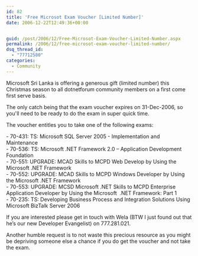 ```yaml
---
id: 82
title: 'Free Microsot Exam Voucher [Limited Number]'
date: 2006-12-22T12:49:36+00:00


guid: /post/2006/12/Free-Microsot-Exam-Voucher-Limited-Number.aspx
permalink: /2006/12/free-microsot-exam-voucher-limited-number/
dsq_thread_id:
  - "77712580"
categories:
  - Community
---
```

<P>Microsoft Sri Lanka is offering a generous gift (limited number) this Christmas season to all dotnetforum community members on a first come first serve basis.</P>
<P>The only catch being that the exam voucher expires on 31-Dec-2006, so you'll need to be ready to do the exam in super quick time.</P>
<P>The voucher entitles you to take one of the following exams:</P>
<P>- 70-431: TS: Microsoft SQL Server 2005 - Implementation and Maintenance<BR>- 70-536: TS: Microsoft .NET Framework 2.0 – Application Development Foundation<BR>- 70-551: UPGRADE: MCAD Skills to MCPD Web Develop by Using the Microsoft .NET Framework<BR>- 70-552: UPGRADE: MCAD Skills to MCPD Windows Developer by Using the Microsoft .NET Framework<BR>- 70-553: UPGRADE: MCSD Microsoft .NET Skills to MCPD Enterprise Application Developer by Using the Microsoft&nbsp; .NET Framework: Part 1<BR>- 70-235: TS: Developing Business Process and Integration Solutions Using Microsoft BizTalk Server 2006</P>
<P>If you are interested please get in touch with Wela (BTW I just found out that he’s our new Developer Evangelist) on 777.281.021.</P>
<P>Another humble request is to not waste this precious resource as you might be depriving someone else a chance if you do get the voucher and not take the exam.</P>